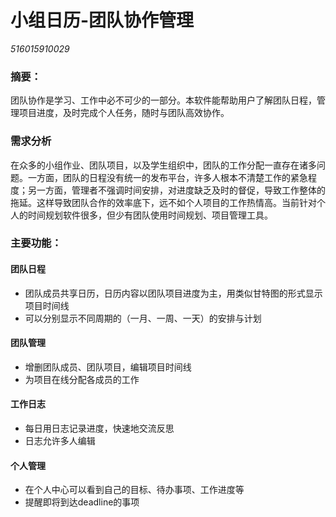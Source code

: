 ﻿# 小组日历-团队协作管理

*516015910029*

### 摘要：

团队协作是学习、工作中必不可少的一部分。本软件能帮助用户了解团队日程，管理项目进度，及时完成个人任务，随时与团队高效协作。

### 需求分析

在众多的小组作业、团队项目，以及学生组织中，团队的工作分配一直存在诸多问题。一方面，团队的日程没有统一的发布平台，许多人根本不清楚工作的紧急程度；另一方面，管理者不强调时间安排，对进度缺乏及时的督促，导致工作整体的拖延。这样导致团队合作的效率底下，远不如个人项目的工作热情高。当前针对个人的时间规划软件很多，但少有团队使用时间规划、项目管理工具。

### 主要功能：

#### 团队日程
- 团队成员共享日历，日历内容以团队项目进度为主，用类似甘特图的形式显示项目时间线
- 可以分别显示不同周期的（一月、一周、一天）的安排与计划

#### 团队管理
- 增删团队成员、团队项目，编辑项目时间线
- 为项目在线分配各成员的工作

#### 工作日志
- 每日用日志记录进度，快速地交流反思
- 日志允许多人编辑

#### 个人管理
- 在个人中心可以看到自己的目标、待办事项、工作进度等
- 提醒即将到达deadline的事项



